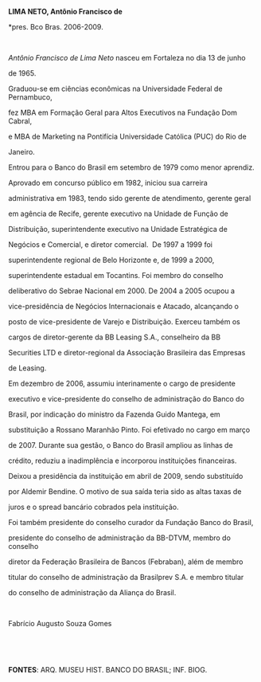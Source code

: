 **LIMA NETO, Antônio Francisco de**



\*pres. Bco Bras. 2006-2009.



 



*Antônio Francisco de Lima Neto* nasceu em Fortaleza no dia 13 de junho

de 1965.



Graduou-se em ciências econômicas na Universidade Federal de Pernambuco,

fez MBA em Formação Geral para Altos Executivos na Fundação Dom Cabral,

e MBA de Marketing na Pontifícia Universidade Católica (PUC) do Rio de

Janeiro.



Entrou para o Banco do Brasil em setembro de 1979 como menor aprendiz.

Aprovado em concurso público em 1982, iniciou sua carreira

administrativa em 1983, tendo sido gerente de atendimento, gerente geral

em agência de Recife, gerente executivo na Unidade de Função de

Distribuição, superintendente executivo na Unidade Estratégica de

Negócios e Comercial, e diretor comercial.  De 1997 a 1999 foi

superintendente regional de Belo Horizonte e, de 1999 a 2000,

superintendente estadual em Tocantins. Foi membro do conselho

deliberativo do Sebrae Nacional em 2000. De 2004 a 2005 ocupou a

vice-presidência de Negócios Internacionais e Atacado, alcançando o

posto de vice-presidente de Varejo e Distribuição. Exerceu também os

cargos de diretor-gerente da BB Leasing S.A., conselheiro da BB

Securities LTD e diretor-regional da Associação Brasileira das Empresas

de Leasing.



Em dezembro de 2006, assumiu interinamente o cargo de presidente

executivo e vice-presidente do conselho de administração do Banco do

Brasil, por indicação do ministro da Fazenda Guido Mantega, em

substituição a Rossano Maranhão Pinto. Foi efetivado no cargo em março

de 2007. Durante sua gestão, o Banco do Brasil ampliou as linhas de

crédito, reduziu a inadimplência e incorporou instituições financeiras.

Deixou a presidência da instituição em abril de 2009, sendo substituído

por Aldemir Bendine. O motivo de sua saída teria sido as altas taxas de

juros e o spread bancário cobrados pela instituição.



Foi também presidente do conselho curador da Fundação Banco do Brasil,

presidente do conselho de administração da BB-DTVM, membro do conselho

diretor da Federação Brasileira de Bancos (Febraban), além de membro

titular do conselho de administração da Brasilprev S.A. e membro titular

do conselho de administração da Aliança do Brasil. 



 



Fabrício Augusto Souza Gomes



 



 



**FONTES**: ARQ. MUSEU HIST. BANCO DO BRASIL; INF. BIOG.



 

